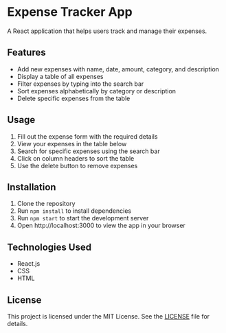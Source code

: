 # Expense Tracker App

A React application that helps users track and manage their expenses.

## Features

- Add new expenses with name, date, amount, category, and description
- Display a table of all expenses
- Filter expenses by typing into the search bar
- Sort expenses alphabetically by category or description
- Delete specific expenses from the table

## Usage

1. Fill out the expense form with the required details
2. View your expenses in the table below
3. Search for specific expenses using the search bar
4. Click on column headers to sort the table
5. Use the delete button to remove expenses

## Installation

1. Clone the repository
2. Run `npm install` to install dependencies
3. Run `npm start` to start the development server
4. Open http://localhost:3000 to view the app in your browser

## Technologies Used

- React.js
- CSS
- HTML

## License

This project is licensed under the MIT License. See the [LICENSE](LICENSE) file for details.
